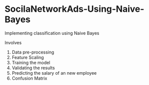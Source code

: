 # SocilaNetworkAds-Using-Naive-Bayes
Implementing classification using Naive Bayes

Involves
1) Data pre-processing
2) Feature Scaling
3) Training the model
4) Validating the results
5) Predicting the salary of an new employee
5) Confusion Matrix
